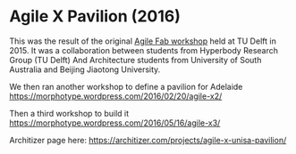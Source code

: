 # Agile X Pavilion (2016)

This was the result of the original [Agile Fab workshop](https://morphotype.wordpress.com/2015/11/22/agile-fab-nl-2015/) held at TU Delft in 2015. It was a collaboration between students from Hyperbody Research Group (TU Delft) And Architecture students from University of South Australia and Beijing Jiaotong University.

We then ran another workshop to define a pavilion for Adelaide <https://morphotype.wordpress.com/2016/02/20/agile-x2/>

Then a third workshop to build it <https://morphotype.wordpress.com/2016/05/16/agile-x3/>

Architizer page here: <https://architizer.com/projects/agile-x-unisa-pavilion/>

